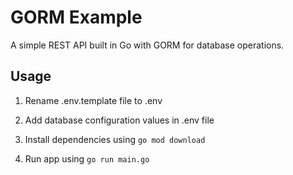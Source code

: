 # GORM Example

A simple REST API built in Go with GORM for database operations.

## Usage

1. Rename .env.template file to .env

2. Add database configuration values in .env file

3. Install dependencies using 
```go mod download```

4. Run app using
```go run main.go```